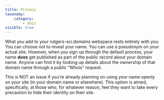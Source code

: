 ```yaml
---
title: Privacy
taxonomy:
    category:
        - docs
visible: true
---
```


What you add to your rutgers-sci.domains webspace rests entirely with you. You can choose not to reveal your name. You can use a pseudonym on your actual site. However, when you sign up through the default process, your name **does** get published as part of the public record about your domain name. Anyone can find it by looking up details about the ownership of that domain name through a public “Whois” request.

This is NOT an issue if you’re already planning on using your name openly on your site (in your domain name or elsewhere). This option is aimed, specifically, at those who, for whatever reason, feel they want to take every precaution to hide their identity on their site.